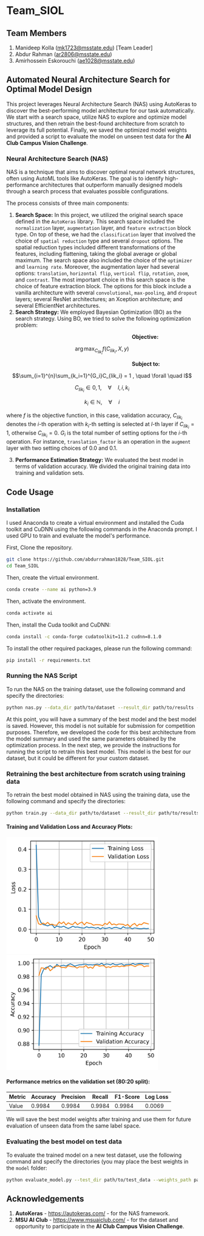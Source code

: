 # Team_SIOL

## Team Members

1. Manideep Kolla (mk1723@msstate.edu) [Team Leader]
2. Abdur Rahman (ar2806@msstate.edu)
3. Amirhossein Eskorouchi (ae1028@msstate.edu)
   
## Automated Neural Architecture Search for Optimal Model Design

This project leverages Neural Architecture Search (NAS) using AutoKeras to discover the best-performing model architecture for our task automatically. We start with a search space, utilize NAS to explore and optimize model structures, and then retrain the best-found architecture from scratch to leverage its full potential. Finally, we saved the optimized model weights and provided a script to evaluate the model on unseen test data for the **AI Club Campus Vision Challenge**.

### Neural Architecture Search (NAS)

NAS is a technique that aims to discover optimal neural network structures, often using AutoML tools like AutoKeras. The goal is to identify high-performance architectures that outperform manually designed models through a search process that evaluates possible configurations.

The process consists of three main components:

1. **Search Space:** In this project, we utilized the original search space defined in the `AutoKeras` library. This search space included the `normalization` layer, `augmentation` layer, and `feature extraction` block type. On top of these, we had the `classification` layer that involved the choice of `spatial reduction` type and several `dropout` options. The spatial reduction types included different transformations of the features, including flattening, taking the global average or global maximum. The search space also included the choice of the `optimizer` and `learning rate`. Moreover, the augmentation layer had several options: `translation`, `horizontal flip`, `vertical flip`, `rotation`, `zoom`, and `contrast`. The most important choice in this search space is the choice of feature extraction block. The options for this block include a vanilla architecture with several `convolutional`, `max-pooling`, and `dropout` layers; several ResNet architectures; an Xception architecture; and several EfficientNet architectures.
2. **Search Strategy:** We employed Bayesian Optimization (BO) as the search strategy. Using BO, we tried to solve the following optimization problem:

&nbsp; &nbsp; &nbsp; &nbsp; &nbsp; &nbsp; &nbsp; &nbsp; &nbsp; &nbsp; &nbsp; &nbsp;  &nbsp; &nbsp; &nbsp; &nbsp; &nbsp; &nbsp;  &nbsp; &nbsp; &nbsp; &nbsp; &nbsp; &nbsp; &nbsp; &nbsp; &nbsp; &nbsp; &nbsp; &nbsp; &nbsp; &nbsp; &nbsp; &nbsp; &nbsp; &nbsp;  &nbsp; &nbsp; &nbsp; &nbsp; &nbsp; &nbsp; **Objective:**

$$\arg\max_{C_{lik_i}} f(C_{lik_i}, X, y)$$

&nbsp; &nbsp; &nbsp; &nbsp; &nbsp; &nbsp; &nbsp; &nbsp; &nbsp; &nbsp; &nbsp; &nbsp;  &nbsp; &nbsp; &nbsp; &nbsp; &nbsp; &nbsp;  &nbsp; &nbsp; &nbsp; &nbsp; &nbsp; &nbsp; &nbsp; &nbsp; &nbsp; &nbsp; &nbsp; &nbsp; &nbsp; &nbsp; &nbsp; &nbsp; &nbsp; &nbsp;  &nbsp; &nbsp; &nbsp; &nbsp; &nbsp; &nbsp; **Subject to:**

$$\sum_{i=1}^{n}\sum_{k_i=1}^{G_i}C_{lik_i} = 1 , \quad \forall \quad l$$

$$C_{lik_i} \in {0,1}, \quad \forall \quad l, i, k_i$$

$$k_i \in \mathbb{N}, \quad \forall \quad i$$

where $f$ is the objective function, in this case, validation accuracy, $C_{lik_i}$ denotes the $i$-th operation with $k_i$-th setting is selected at $l$-th layer if  $C_{lik_i}=1$, otherwise $C_{lik_i}=0$. $G_i$ is the total number of setting options for the $i$-th operation. For instance, `translation_factor` is an operation in the `augment` layer with two setting choices of 0.0 and 0.1.

3. **Performance Estimation Strategy:** We evaluated the best model in terms of validation accuracy. We divided the original training data into training and validation sets. 


## Code Usage

### Installation
I used Anaconda to create a virtual environment and installed the Cuda toolkit and CuDNN using the following commands in the Anaconda prompt. I used GPU to train and evaluate the model's performance.

First, Clone the repository.
```bash
git clone https://github.com/abdurrahman1828/Team_SIOL.git
cd Team_SIOL
```
Then, create the virtual environment.
```bash
conda create --name ai python=3.9
```
Then, activate the environment. 
```bash
conda activate ai
```
Then, install the Cuda toolkit and CuDNN:
```bash
conda install -c conda-forge cudatoolkit=11.2 cudnn=8.1.0
```
To install the other required packages, please run the following command:

```bash
pip install -r requirements.txt
```

### Running the NAS Script

To run the NAS on the training dataset, use the following command and specify the directories:

```bash
python nas.py --data_dir path/to/dataset --result_dir path/to/results --model_save_path path/to/best_model.keras --best_weights_file path/to/best_weights.h5
```

At this point, you will have a summary of the best model and the best model is saved. However, this model is not suitable for submission for competition purposes. Therefore, we developed the code for this best architecture from the model summary and used the same parameters obtained by the optimization process. In the next step, we provide the instructions for running the script to retrain this best model. This model is the best for our dataset, but it could be different for your custom dataset. 

### Retraining the best architecture from scratch using training data

To retrain the best model obtained in NAS using the training data, use the following command and specify the directories:

```bash
python train.py --data_dir path/to/dataset --result_dir path/to/results --best_weights_file path/to/results/best_model.weights.h5
```

#### Training and Validation Loss and Accuracy Plots:

<img src="images/loss.jpg" width="400"/> <img src="images/acc.jpg" width="400"/> 

#### Performance metrics on the validation set (80:20 split):

| Metric | Accuracy | Precision | Recall | F1-Score | Log Loss |
|---|---|---|---|---|---|
| Value| 0.9984 | 0.9984 | 0.9984 | 0.9984 | 0.0069

We will save the best model weights after training and use them for future evaluation of unseen data from the same label space.

### Evaluating the best model on test data

To evaluate the trained model on a new test dataset, use the following command and specify the directories (you may place the best weights in the `model` folder:

```bash
python evaluate_model.py --test_dir path/to/test_data --weights_path path/to/best_model.weights.h5
```

## Acknowledgements
1. **AutoKeras** - https://autokeras.com/ - for the NAS framework.
2. **MSU AI Club** - https://www.msuaiclub.com/ - for the dataset and opportunity to participate in the **AI Club Campus Vision Challenge**.
